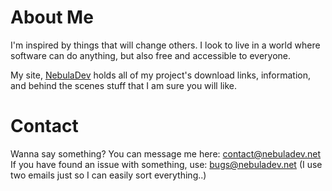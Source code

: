 # About Me
I'm inspired by things that will change others. I look to live in a world where software can do anything, but also free and accessible to everyone.

My site, [NebulaDev](https://nebuladev.net) holds all of my project's download links, information, and behind the scenes stuff that I am sure you will like.

# Contact
Wanna say something? You can message me here: <contact@nebuladev.net>
If you have found an issue with something, use: <bugs@nebuladev.net>
(I use two emails just so I can easily sort everything..)

<!---
(Nebula-Developer/Nebula-Developer README.md)
--->
